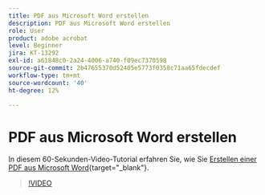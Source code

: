 ```yaml
---
title: PDF aus Microsoft Word erstellen
description: PDF aus Microsoft Word erstellen
role: User
product: adobe acrobat
level: Beginner
jira: KT-13292
exl-id: a61848c0-2a24-4006-a740-f09ec7370598
source-git-commit: 2b47655370d52405e5773f0358c71aa65fdecdef
workflow-type: tm+mt
source-wordcount: '40'
ht-degree: 12%

---
```


# PDF aus Microsoft Word erstellen

In diesem 60-Sekunden-Video-Tutorial erfahren Sie, wie Sie [Erstellen einer PDF aus Microsoft Word](https://www.adobe.com/de/acrobat/online/word-to-pdf.html){target="_blank"}.

>[!VIDEO](https://video.tv.adobe.com/v/342627?quality=12&learn=on&hidetitle=true)
